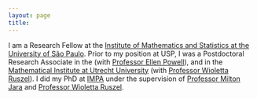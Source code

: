 ```yaml
---
layout: page
title: 
---
```



I am a Research Fellow at the [Institute of Mathematics and Statistics at the University of São Paulo](https://www.ime.usp.br/en/home/).
Prior to my position at USP, I was a Postdoctoral Research Associate in the (with [Professor Ellen Powell](https://sites.google.com/view/ellenpowell/home)), and in the [Mathematical Institute at Utrecht University](https://www.uu.nl/en/organisation/mathematical-institute) (with [Professor Wioletta Ruszel](https://www.uu.nl/staff/WMRuszel)).
I did my PhD at [IMPA](https://impa.br/en_US/) under the supervision of [Professor Milton Jara](https://scholar.google.com/citations?user=cRw4qpkAAAAJ&hl=en&inst=7240083048524121927&oi=ao) and [Professor Wioletta Ruszel](https://www.uu.nl/staff/WMRuszel).
